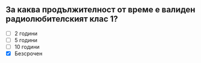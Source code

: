 ## За каква продължителност от време е валиден радиолюбителският клас 1?

<!-- Верният отговор е отбелязан с [X] -->

- [ ] 2 години
- [ ] 5 години
- [ ] 10 години
- [X] Безсрочен
